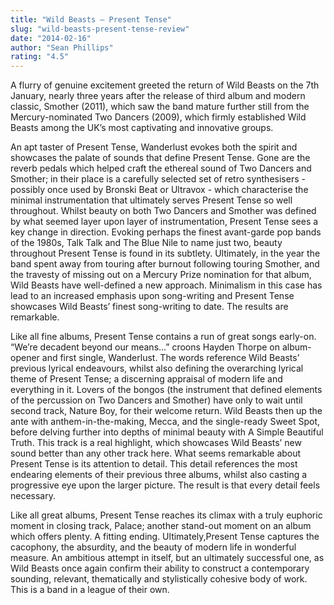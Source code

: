 ```yaml
---
title: "Wild Beasts – Present Tense"
slug: "wild-beasts-present-tense-review"
date: "2014-02-16"
author: "Sean Phillips"
rating: "4.5"
---
```


A flurry of genuine excitement greeted the return of Wild Beasts on the 7th January, nearly three years after the release of third album and modern classic, Smother (2011), which saw the band mature further still from the Mercury-nominated Two Dancers (2009), which firmly established Wild Beasts among the UK’s most captivating and innovative groups.

An apt taster of Present Tense, Wanderlust evokes both the spirit and showcases the palate of sounds that define Present Tense. Gone are the reverb pedals which helped craft the ethereal sound of Two Dancers and Smother; in their place is a carefully selected set of retro synthesisers - possibly once used by Bronski Beat or Ultravox - which characterise the minimal instrumentation that ultimately serves Present Tense so well throughout. Whilst beauty on both Two Dancers and Smother was defined by what seemed layer upon layer of instrumentation, Present Tense sees a key change in direction. Evoking perhaps the finest avant-garde pop bands of the 1980s, Talk Talk and The Blue Nile to name just two, beauty throughout Present Tense is found in its subtlety. Ultimately, in the year the band spent away from touring after burnout following touring Smother, and the travesty of missing out on a Mercury Prize nomination for that album, Wild Beasts have well-defined a new approach. Minimalism in this case has lead to an increased emphasis upon song-writing and Present Tense showcases Wild Beasts’ finest song-writing to date. The results are remarkable.

Like all fine albums, Present Tense contains a run of great songs early-on. “We’re decadent beyond our means…” croons Hayden Thorpe on album-opener and first single, Wanderlust. The words reference Wild Beasts’ previous lyrical endeavours, whilst also defining the overarching lyrical theme of Present Tense; a discerning appraisal of modern life and everything in it. Lovers of the bongos (the instrument that defined elements of the percussion on Two Dancers and Smother) have only to wait until second track, Nature Boy, for their welcome return. Wild Beasts then up the ante with anthem-in-the-making, Mecca, and the single-ready Sweet Spot, before delving further into depths of minimal beauty with A Simple Beautiful Truth. This track is a real highlight, which showcases Wild Beasts’ new sound better than any other track here. What seems remarkable about Present Tense is its attention to detail. This detail references the most endearing elements of their previous three albums, whilst also casting a progressive eye upon the larger picture. The result is that every detail feels necessary.

Like all great albums, Present Tense reaches its climax with a truly euphoric moment in closing track, Palace; another stand-out moment on an album which offers plenty. A fitting ending. Ultimately,Present Tense captures the cacophony, the absurdity, and the beauty of modern life in wonderful measure. An ambitious attempt in itself, but an ultimately successful one, as Wild Beasts once again confirm their ability to construct a contemporary sounding, relevant, thematically and stylistically cohesive body of work. This is a band in a league of their own.
